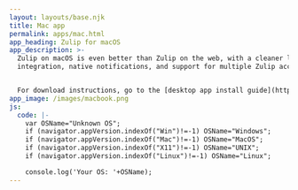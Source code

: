```yaml
---
layout: layouts/base.njk
title: Mac app
permalink: apps/mac.html
app_heading: Zulip for macOS
app_description: >-
  Zulip on macOS is even better than Zulip on the web, with a cleaner look, tray
  integration, native notifications, and support for multiple Zulip accounts.


  For download instructions, go to the [desktop app install guide](https://zulip.com/help/desktop-app-install-guide).
app_image: /images/macbook.png
js:
  code: |-
    var OSName="Unknown OS";
    if (navigator.appVersion.indexOf("Win")!=-1) OSName="Windows";
    if (navigator.appVersion.indexOf("Mac")!=-1) OSName="MacOS";
    if (navigator.appVersion.indexOf("X11")!=-1) OSName="UNIX";
    if (navigator.appVersion.indexOf("Linux")!=-1) OSName="Linux";

    console.log('Your OS: '+OSName);
---
```

